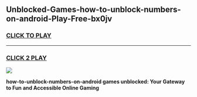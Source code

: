 
## Unblocked-Games-how-to-unblock-numbers-on-android-Play-Free-bx0jv
<h3>
<a href="https://premium76.site?title=how-to-unblock-numbers-on-android&ref=23A">CLICK TO PLAY</a></h3>
<hr>

<h3>
<a href="https://premium76.site?title=how-to-unblock-numbers-on-android&ref=23A">CLICK 2 PLAY</a>
  
</h3>

<a href="https://premium76.site?title=how-to-unblock-numbers-on-android&ref=23A"><img src="https://clearcache.store/games.png"></a>


**how-to-unblock-numbers-on-android games unblocked: Your Gateway to Fun and Accessible Online Gaming**
